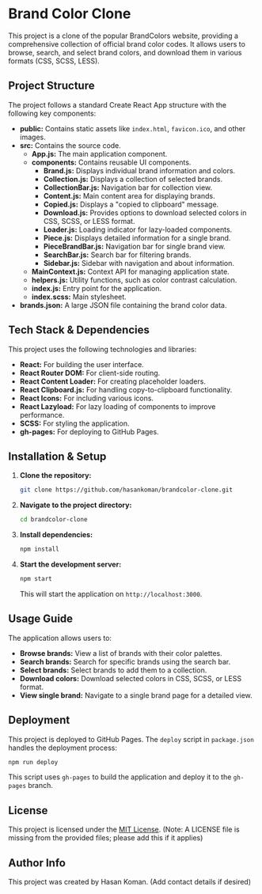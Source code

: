 # Brand Color Clone

This project is a clone of the popular BrandColors website, providing a comprehensive collection of official brand color codes.  It allows users to browse, search, and select brand colors, and download them in various formats (CSS, SCSS, LESS).

## Project Structure

The project follows a standard Create React App structure with the following key components:

- **public:** Contains static assets like `index.html`, `favicon.ico`, and other images.
- **src:** Contains the source code.
    - **App.js:** The main application component.
    - **components:** Contains reusable UI components.
        - **Brand.js:** Displays individual brand information and colors.
        - **Collection.js:** Displays a collection of selected brands.
        - **CollectionBar.js:** Navigation bar for collection view.
        - **Content.js:** Main content area for displaying brands.
        - **Copied.js:** Displays a "copied to clipboard" message.
        - **Download.js:** Provides options to download selected colors in CSS, SCSS, or LESS format.
        - **Loader.js:** Loading indicator for lazy-loaded components.
        - **Piece.js:** Displays detailed information for a single brand.
        - **PieceBrandBar.js:** Navigation bar for single brand view.
        - **SearchBar.js:** Search bar for filtering brands.
        - **Sidebar.js:** Sidebar with navigation and about information.
    - **MainContext.js:** Context API for managing application state.
    - **helpers.js:** Utility functions, such as color contrast calculation.
    - **index.js:** Entry point for the application.
    - **index.scss:** Main stylesheet.
- **brands.json:** A large JSON file containing the brand color data.


## Tech Stack & Dependencies

This project uses the following technologies and libraries:

- **React:**  For building the user interface.
- **React Router DOM:** For client-side routing.
- **React Content Loader:** For creating placeholder loaders.
- **React Clipboard.js:** For handling copy-to-clipboard functionality.
- **React Icons:** For including various icons.
- **React Lazyload:** For lazy loading of components to improve performance.
- **SCSS:**  For styling the application.
- **gh-pages:** For deploying to GitHub Pages.


## Installation & Setup

1. **Clone the repository:**
   ```bash
   git clone https://github.com/hasankoman/brandcolor-clone.git
   ```

2. **Navigate to the project directory:**
   ```bash
   cd brandcolor-clone
   ```

3. **Install dependencies:**
   ```bash
   npm install
   ```

4. **Start the development server:**
   ```bash
   npm start
   ```
   This will start the application on `http://localhost:3000`.

## Usage Guide

The application allows users to:

- **Browse brands:** View a list of brands with their color palettes.
- **Search brands:** Search for specific brands using the search bar.
- **Select brands:** Select brands to add them to a collection.
- **Download colors:** Download selected colors in CSS, SCSS, or LESS format.
- **View single brand:** Navigate to a single brand page for a detailed view.


## Deployment

This project is deployed to GitHub Pages.  The `deploy` script in `package.json` handles the deployment process:

```bash
npm run deploy
```

This script uses `gh-pages` to build the application and deploy it to the `gh-pages` branch.


## License

This project is licensed under the [MIT License](LICENSE).  (Note: A LICENSE file is missing from the provided files; please add this if it applies)


## Author Info

This project was created by Hasan Koman.  (Add contact details if desired)
